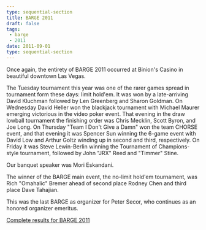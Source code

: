 ```yaml
---
type: sequential-section
title: BARGE 2011
draft: false
tags:
 - barge
 - 2011
date: 2011-09-01
type: sequential-section
---
```


Once again, the entirety of BARGE 2011 occurred at Binion's Casino in beautiful
downtown Las Vegas. 

The Tuesday
tournament this year was one of the rarer games spread in tournament form these
days: limit hold'em. It was won by a late-arriving David Kluchman followed by
Len Greenberg and Sharon Goldman. On Wednesday David Heller won the blackjack
tournament with Michael Maurer emerging victorious in the video poker
event. That evening in the draw lowball tournament the finishing order was
Chris Mecklin, Scott Byron, and Joe Long. On Thursday &quot;Team I Don't Give a
Damn&quot; won the team CHORSE event, and that evening it was Spencer Sun
winning the 6-game event with David Low and Arthur Goltz winding up in second
and third, respectively. On Friday it was Steve Lewin-Berlin winning the
Tournament of Champions-style tournament, followed by John &quot;JRX&quot; Reed
and &quot;Timmer&quot; Stine. 

Our banquet speaker was Mori Eskandani. 

The winner of the BARGE main event, the no-limit hold'em tournament, was Rich
&quot;Omahalic&quot; Bremer ahead of second place Rodney Chen and third place
Dave Tahajian.

This was the last BARGE as organizer for Peter Secor, who continues as
an honored organizer emeritus.

[Complete results for BARGE 2011](/barge/results/2011)
